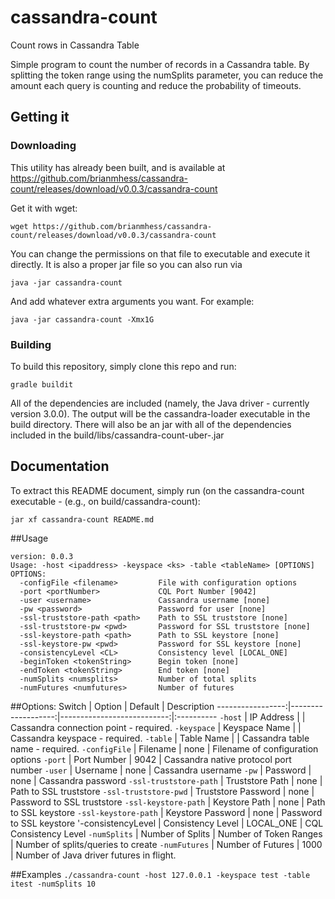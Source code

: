 # cassandra-count
Count rows in Cassandra Table

Simple program to count the number of records in a Cassandra table.
By splitting the token range using the numSplits parameter, you can
reduce the amount each query is counting and reduce the probability
of timeouts.

## Getting it

### Downloading
This utility has already been built, and is available at
https://github.com/brianmhess/cassandra-count/releases/download/v0.0.3/cassandra-count

Get it with wget:
```
wget https://github.com/brianmhess/cassandra-count/releases/download/v0.0.3/cassandra-count
```

You can change the permissions on that file to executable and execute it
directly.  It is also a proper jar file so you can also run via
```
java -jar cassandra-count
```
And add whatever extra arguments you want.  For example:
```
java -jar cassandra-count -Xmx1G
```

### Building
To build this repository, simply clone this repo and run:
```
gradle buildit
```

All of the dependencies are included (namely, the Java driver - currently
version 3.0.0).  The output will be the cassandra-loader executable
in the build directory.  There will also be an jar with all of the
dependencies included in the build/libs/cassandra-count-uber-<version>.jar

## Documentation 
To extract this README document, simply run (on the cassandra-count
executable - (e.g., on build/cassandra-count):
```
jar xf cassandra-count README.md
```

##Usage
```
version: 0.0.3
Usage: -host <ipaddress> -keyspace <ks> -table <tableName> [OPTIONS]
OPTIONS:
  -configFile <filename>         File with configuration options
  -port <portNumber>             CQL Port Number [9042]
  -user <username>               Cassandra username [none]
  -pw <password>                 Password for user [none]
  -ssl-truststore-path <path>    Path to SSL truststore [none]
  -ssl-truststore-pw <pwd>       Password for SSL truststore [none]
  -ssl-keystore-path <path>      Path to SSL keystore [none]
  -ssl-keystore-pw <pwd>         Password for SSL keystore [none]
  -consistencyLevel <CL>         Consistency level [LOCAL_ONE]
  -beginToken <tokenString>      Begin token [none]
  -endToken <tokenString>        End token [none]
  -numSplits <numsplits>         Number of total splits
  -numFutures <numfutures>       Number of futures
```

##Options:
 Switch           | Option             | Default                    | Description
-----------------:|-------------------:|---------------------------:|:----------
 `-host`          | IP Address         | <REQUIRED>                 | Cassandra connection point - required.
 `-keyspace`      | Keyspace Name      | <REQUIRED>                 | Cassandra keyspace - required.
 `-table`         | Table Name         | <REQUIRED>                 | Cassandra table name - required.
 `-configFile`    | Filename           | none                       | Filename of configuration options 
 `-port`          | Port Number        | 9042                       | Cassandra native protocol port number
 `-user`          | Username           | none                       | Cassandra username
 `-pw`            | Password           | none                       | Cassandra password
 `-ssl-truststore-path` | Truststore Path     | none                | Path to SSL truststore
 `-ssl-truststore-pwd`  | Truststore Password | none                | Password to SSL truststore
 `-ssl-keystore-path`   | Keystore Path       | none                | Path to SSL keystore
 `-ssl-keystore-path`   | Keystore Password   | none                | Password to SSL keystore
 '-consistencyLevel | Consistency Level | LOCAL_ONE                 | CQL Consistency Level
 `-numSplits`    | Number of Splits  | Number of Token Ranges       | Number of splits/queries to create
 `-numFutures`    | Number of Futures  | 1000                       | Number of Java driver futures in flight.

##Examples
```./cassandra-count -host 127.0.0.1 -keyspace test -table itest -numSplits 10```
